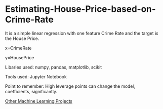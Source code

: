 # Estimating-House-Price-based-on-Crime-Rate
It is a simple linear regression with one feature Crime Rate and the target is the House Price.


x=CrimeRate

y=HousePrice

Libaries used: numpy, pandas, matplotlib, scikit

Tools used: Jupyter Notebook

Point to remember: High leverage points can change the model, coefficients, significantly.

[Other Machine Learning Projects](https://github.com/gov-vj/Machine-Learning-Projects)
